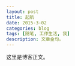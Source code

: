 ```yaml
---
layout: post
title: 起航
date: 2015-3-02
categories: blog
tags: [随笔, 工作生活, 我]
description: 文章金句。
---
```


这里是博客正文。












